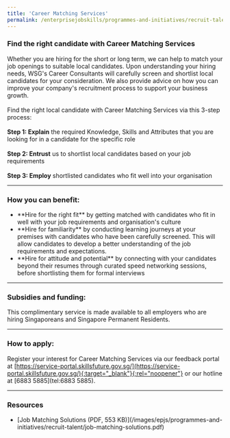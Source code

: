 ```yaml
---
title: 'Career Matching Services'
permalink: /enterprisejobskills/programmes-and-initiatives/recruit-talent/career-matching-services/
---
```


### Find the right candidate with Career Matching Services

Whether you are hiring for the short or long term, we can help to match your job openings to suitable local candidates. Upon understanding your hiring needs, WSG's Career Consultants will carefully screen and shortlist local candidates for your consideration. We also provide advice on how you can improve your company's recruitment process to support your business growth.<br><br>Find the right local candidate with Career Matching Services via this 3-step process:<br><br>**Step 1: Explain** the required Knowledge, Skills and Attributes that you are looking for in a candidate for the specific role<br><br>**Step 2: Entrust** us to shortlist local candidates based on your job requirements<br><br>**Step 3: Employ** shortlisted candidates who fit well into your organisation

---

### How you can benefit:

<ul><li> **Hire for the right fit** by getting matched with candidates who fit in well with your job requirements and organisation's culture<br></li><li>**Hire for familiarity** by conducting learning journeys at your premises with candidates who have been carefully screened. This will allow candidates to develop a better understanding of the job requirements and expectations.<br></li><li>**Hire for attitude and potential** by connecting with your candidates beyond their resumes through curated speed networking sessions, before shortlisting them for formal interviews</li></ul>

---

### Subsidies and funding:

This complimentary service is made available to all employers who are hiring Singaporeans and Singapore Permanent Residents.

---

### How to apply:

Register your interest for Career Matching Services via our feedback portal at [https://service-portal.skillsfuture.gov.sg/](https://service-portal.skillsfuture.gov.sg/){:target="_blank"}{:rel="noopener"} or our hotline at [6883 5885](tel:6883 5885).

---

### Resources

<ul><li> [Job Matching Solutions (PDF, 553 KB)](/images/epjs/programmes-and-initiatives/recruit-talent/job-matching-solutions.pdf)</li></ul>

